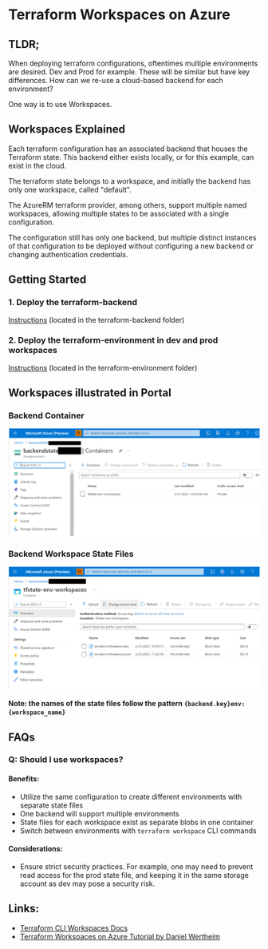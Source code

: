 # Terraform Workspaces on Azure

## TLDR;
When deploying terraform configurations, oftentimes multiple environments are desired. Dev and Prod for example. These will be similar but have key differences. How can we re-use a cloud-based backend for each environment? 

One way is to use Workspaces.

## Workspaces Explained
Each terraform configuration has an associated backend that houses the Terraform state. This backend either exists locally, or for this example, can exist in the cloud.

The terraform state belongs to a workspace, and initially the backend has only one workspace, called "default".

The AzureRM terraform provider, among others, support multiple named workspaces, allowing multiple states to be associated with a single configuration. 

The configuration still has only one backend, but multiple distinct instances of that configuration to be deployed without configuring a new backend or changing authentication credentials.

## Getting Started

### 1. Deploy the terraform-backend 
[Instructions](./terraform-backend/README.md) (located in the terraform-backend folder)

### 2. Deploy the terraform-environment in dev and prod workspaces
[Instructions](./terraform-environment/README.md) (located in the terraform-environment folder)

## Workspaces illustrated in Portal
### Backend Container
![Created Container](/.media/workspaces_container.PNG)
### Backend Workspace State Files
![Created Workspace State Files](/.media/workspaces_state_files.PNG)
#### **Note:** the names of the state files follow the pattern `{backend.key}env:{workspace_name}`

## FAQs

### Q: Should I use workspaces?

#### Benefits:

- Utilize the same configuration to create different environments with separate state files
- One backend will support multiple environments
- State files for each workspace exist as separate blobs in one container
- Switch between environments with `terraform workspace` CLI commands

#### Considerations:

- Ensure strict security practices. For example, one may need to prevent read access for the prod state file, and keeping it in the same storage account as dev may pose a security risk.

## Links:
- [Terraform CLI Workspaces Docs](https://www.terraform.io/docs/language/state/workspaces.html)
- [Terraform Workspaces on Azure Tutorial by Daniel Wertheim](https://danielwertheim.se/terraform-workspaces-and-remote-state-in-azure/)